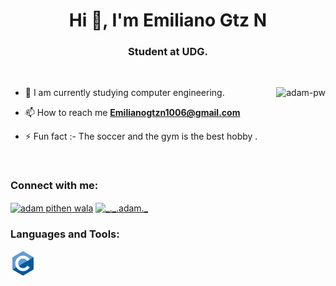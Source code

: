 <h1 align="center">Hi 👋, I'm Emiliano Gtz N</h1>
<h3 align="center">Student at UDG.</h3>

<br>

<p><img align="right" src="https://github.com/Adam-pw/Adam-pw/blob/main/animation_500_kxa883sd.gif" alt="adam-pw" /></p>


- 🌱 I am currently studying computer engineering.

- 📫 How to reach me **Emilianogtzn1006@gmail.com**

- ⚡ Fun fact :- The soccer and the gym is the best hobby .

<br>

<h3 align="left">Connect with me:</h3>
<p align="left">
 
  <a href="https://www.facebook.com/emiliano.gutierreznunez.5?locale=es_LA" target="blank"><img align="center"
      src="https://raw.githubusercontent.com/rahuldkjain/github-profile-readme-generator/master/src/images/icons/Social/facebook.svg"
      alt="adam pithen wala" height="30" width="40" /></a>
  <a href="https://www.instagram.com/emilianog.n/?hl=es" target="blank"><img align="center"
      src="https://raw.githubusercontent.com/rahuldkjain/github-profile-readme-generator/master/src/images/icons/Social/instagram.svg"
      alt="_._.adam._" height="30" width="40" /></a>
<br>

<h3 align="left">Languages and Tools:</h3>
 </a> <a href="https://www.cprogramming.com/" target="_blank"
    rel="noreferrer"> <img src="https://raw.githubusercontent.com/devicons/devicon/master/icons/c/c-original.svg"
      alt="c" width="40" height="40" /> </a> <a href="https://www.w3schools.com/cpp/" target="_blank" rel="noreferrer">


